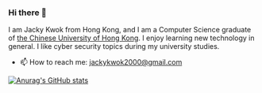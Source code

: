 ### Hi there 👋

I am Jacky Kwok from Hong Kong, and I am a Computer Science graduate of [the Chinese University of Hong Kong](https://www.cuhk.edu.hk/chinese/index.html). I enjoy learning new technology in general. I like cyber security topics during my university studies.

<!--
**iscoco23/iscoco23** is a ✨ _special_ ✨ repository because its `README.md` (this file) appears on your GitHub profile.

Here are some ideas to get you started:
--> 
<!-- 
- 🔭 I’m currently working on 
- 🌱 I’m currently learning DevOps
- 👯 I’m looking to collaborate on ...
-->
- 📫 How to reach me: jackykwok2000@gmail.com



[![Anurag's GitHub stats](https://github-readme-stats.vercel.app/api?username=iscoco23)](https://github.com/anuraghazra/github-readme-stats)
